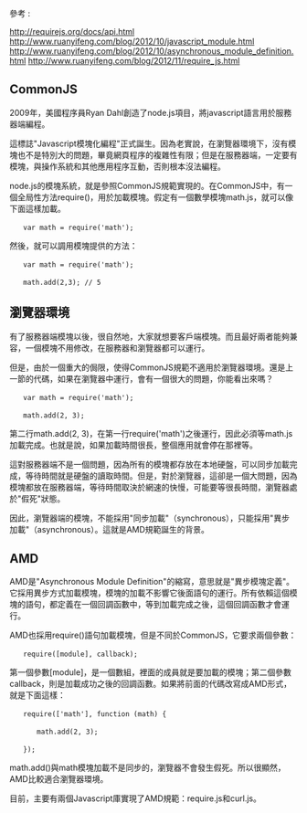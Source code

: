參考 : 

http://requirejs.org/docs/api.html
http://www.ruanyifeng.com/blog/2012/10/javascript_module.html
http://www.ruanyifeng.com/blog/2012/10/asynchronous_module_definition.html
http://www.ruanyifeng.com/blog/2012/11/require_js.html


## CommonJS

2009年，美國程序員Ryan Dahl創造了node.js項目，將javascript語言用於服務器端編程。

這標誌"Javascript模塊化編程"正式誕生。因為老實說，在瀏覽器環境下，沒有模塊也不是特別大的問題，畢竟網頁程序的複雜性有限；但是在服務器端，一定要有模塊，與操作系統和其他應用程序互動，否則根本沒法編程。

node.js的模塊系統，就是參照CommonJS規範實現的。在CommonJS中，有一個全局性方法require()，用於加載模塊。假定有一個數學模塊math.js，就可以像下面這樣加載。

    　　var math = require('math');

然後，就可以調用模塊提供的方法：

    　　var math = require('math');

    　　math.add(2,3); // 5

## 瀏覽器環境
有了服務器端模塊以後，很自然地，大家就想要客戶端模塊。而且最好兩者能夠兼容，一個模塊不用修改，在服務器和瀏覽器都可以運行。

但是，由於一個重大的侷限，使得CommonJS規範不適用於瀏覽器環境。還是上一節的代碼，如果在瀏覽器中運行，會有一個很大的問題，你能看出來嗎？

    　　var math = require('math');

    　　math.add(2, 3);

第二行math.add(2, 3)，在第一行require('math')之後運行，因此必須等math.js加載完成。也就是說，如果加載時間很長，整個應用就會停在那裡等。

這對服務器端不是一個問題，因為所有的模塊都存放在本地硬盤，可以同步加載完成，等待時間就是硬盤的讀取時間。但是，對於瀏覽器，這卻是一個大問題，因為模塊都放在服務器端，等待時間取決於網速的快慢，可能要等很長時間，瀏覽器處於"假死"狀態。

因此，瀏覽器端的模塊，不能採用"同步加載"（synchronous），只能採用"異步加載"（asynchronous）。這就是AMD規範誕生的背景。

## AMD
AMD是"Asynchronous Module Definition"的縮寫，意思就是"異步模塊定義"。它採用異步方式加載模塊，模塊的加載不影響它後面語句的運行。所有依賴這個模塊的語句，都定義在一個回調函數中，等到加載完成之後，這個回調函數才會運行。

AMD也採用require()語句加載模塊，但是不同於CommonJS，它要求兩個參數：

    　　require([module], callback);

第一個參數[module]，是一個數組，裡面的成員就是要加載的模塊；第二個參數callback，則是加載成功之後的回調函數。如果將前面的代碼改寫成AMD形式，就是下面這樣：

    　　require(['math'], function (math) {

    　　　　math.add(2, 3);

    　　});

math.add()與math模塊加載不是同步的，瀏覽器不會發生假死。所以很顯然，AMD比較適合瀏覽器環境。

目前，主要有兩個Javascript庫實現了AMD規範：require.js和curl.js。
